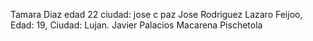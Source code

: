 Tamara Diaz edad 22 ciudad: jose c paz
Jose Rodriguez
Lazaro Feijoo, Edad: 19, Ciudad: Lujan.
Javier Palacios
Macarena Pischetola